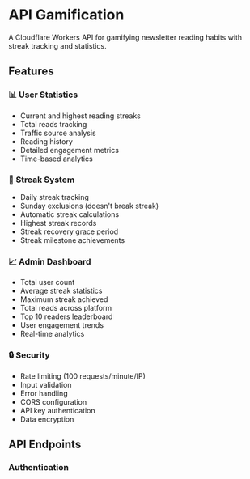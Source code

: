 # API Gamification

A Cloudflare Workers API for gamifying newsletter reading habits with streak tracking and statistics.

## Features

### 📊 User Statistics

- Current and highest reading streaks
- Total reads tracking
- Traffic source analysis
- Reading history
- Detailed engagement metrics
- Time-based analytics

### 🎯 Streak System

- Daily streak tracking
- Sunday exclusions (doesn't break streak)
- Automatic streak calculations
- Highest streak records
- Streak recovery grace period
- Streak milestone achievements

### 📈 Admin Dashboard

- Total user count
- Average streak statistics
- Maximum streak achieved
- Total reads across platform
- Top 10 readers leaderboard
- User engagement trends
- Real-time analytics

### 🔒 Security

- Rate limiting (100 requests/minute/IP)
- Input validation
- Error handling
- CORS configuration
- API key authentication
- Data encryption

## API Endpoints

### Authentication
